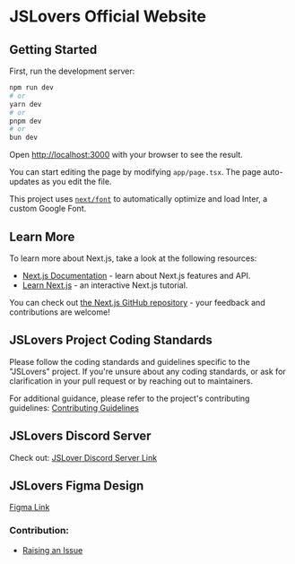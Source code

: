 # JSLovers Official Website

## Getting Started

First, run the development server:

```bash
npm run dev
# or
yarn dev
# or
pnpm dev
# or
bun dev
```

Open [http://localhost:3000](http://localhost:3000) with your browser to see the result.

You can start editing the page by modifying `app/page.tsx`. The page auto-updates as you edit the file.

This project uses [`next/font`](https://nextjs.org/docs/basic-features/font-optimization) to automatically optimize and load Inter, a custom Google Font.

## Learn More

To learn more about Next.js, take a look at the following resources:

- [Next.js Documentation](https://nextjs.org/docs) - learn about Next.js features and API.
- [Learn Next.js](https://nextjs.org/learn) - an interactive Next.js tutorial.

You can check out [the Next.js GitHub repository](https://github.com/vercel/next.js/) - your feedback and contributions are welcome!

## JSLovers Project Coding Standards

Please follow the coding standards and guidelines specific to the "JSLovers" project. If you're unsure about any coding standards, or ask for clarification in your pull request or by reaching out to maintainers.

For additional guidance, please refer to the project's contributing guidelines:
[Contributing Guidelines](<./CONTRIBUTING.md>)

## JSLovers Discord Server

Check out: [JSLover Discord Server Link](<https://discord.com/invite/89QtcRw>)

## JSLovers Figma Design

[Figma Link](<https://www.figma.com/file/Vic6wWFsQVt0YlR5jCkoT6/js-lovers-designfile-(Copy)?type=design&node-id=29%3A2&mode=design&t=hMqrYOFoES5B2Z2z-1>)


### Contribution:
- [Raising an Issue](./docs/RaiseIssue.md)